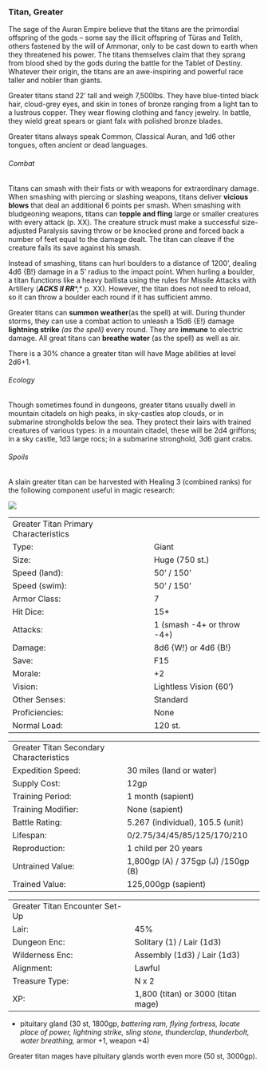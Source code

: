 ### Titan, Greater

The sage of the Auran Empire believe that the titans are the primordial offspring of the gods – some say the illicit offspring of Türas and Telith, others fastened by the will of Ammonar, only to be cast down to earth when they threatened his power. The titans themselves claim that they sprang from blood shed by the gods during the battle for the Tablet of Destiny. Whatever their origin, the titans are an awe-inspiring and powerful race taller and nobler than giants.

Greater titans stand 22’ tall and weigh 7,500lbs. They have blue-tinted black hair, cloud-grey eyes, and skin in tones of bronze ranging from a light tan to a lustrous copper. They wear flowing clothing and fancy jewelry. In battle, they wield great spears or giant falx with polished bronze blades.

Greater titans always speak Common, Classical Auran, and 1d6 other tongues, often ancient or dead languages.

###### Combat

Titans can smash with their fists or with weapons for extraordinary damage. When smashing with piercing or slashing weapons, titans deliver **vicious blows** that deal an additional 6 points per smash. When smashing with bludgeoning weapons, titans can **topple and fling** large or smaller creatures with every attack (p. XX). The creature struck must make a successful size-adjusted Paralysis saving throw or be knocked prone and forced back a number of feet equal to the damage dealt. The titan can cleave if the creature fails its save against his smash.

Instead of smashing, titans can hurl boulders to a distance of 1200’, dealing 4d6 {B!} damage in a 5’ radius to the impact point. When hurling a boulder, a titan functions like a heavy ballista using the rules for Missile Attacks with Artillery (***ACKS II RR****,* p. XX). However, the titan does not need to reload, so it can throw a boulder each round if it has sufficient ammo.

Greater titans can **summon weather**(as the spell) at will. During thunder storms, they can use a combat action to unleash a 15d6 {E!} damage **lightning strike** *(as the spell)* every round. They are **immune** to electric damage. All great titans can **breathe water** (as the spell) as well as air.

There is a 30% chance a greater titan will have Mage abilities at level 2d6+1.

###### Ecology

Though sometimes found in dungeons, greater titans usually dwell in mountain citadels on high peaks, in sky-castles atop clouds, or in submarine strongholds below the sea. They protect their lairs with trained creatures of various types: in a mountain citadel, these will be 2d4 griffons; in a sky castle, 1d3 large rocs; in a submarine stronghold, 3d6 giant crabs.

###### Spoils

A slain greater titan can be harvested with Healing 3 (combined ranks) for the following component useful in magic research:

![](data:image/png;base64...)

|  |  |
| --- | --- |
| Greater Titan Primary Characteristics | |
| Type: | Giant |
| Size: | Huge (750 st.) |
| Speed (land): | 50’ / 150' |
| Speed (swim): | 50’ / 150’ |
| Armor Class: | 7 |
| Hit Dice: | 15\* |
| Attacks: | 1 (smash -4+ or throw -4+) |
| Damage: | 8d6 {W!} or 4d6 {B!} |
| Save: | F15 |
| Morale: | +2 |
| Vision: | Lightless Vision (60’) |
| Other Senses: | Standard |
| Proficiencies: | None |
| Normal Load: | 120 st. |

|  |  |
| --- | --- |
| Greater Titan Secondary Characteristics | |
| Expedition Speed: | 30 miles (land or water) |
| Supply Cost: | 12gp |
| Training Period: | 1 month (sapient) |
| Training Modifier: | None (sapient) |
| Battle Rating: | 5.267 (individual), 105.5 (unit) |
| Lifespan: | 0/2.75/34/45/85/125/170/210 |
| Reproduction: | 1 child per 20 years |
| Untrained Value: | 1,800gp (A) / 375gp (J) /150gp (B) |
| Trained Value: | 125,000gp (sapient) |

|  |  |
| --- | --- |
| Greater Titan Encounter Set-Up | |
| Lair: | 45% |
| Dungeon Enc: | Solitary (1) / Lair (1d3) |
| Wilderness Enc: | Assembly (1d3) / Lair (1d3) |
| Alignment: | Lawful |
| Treasure Type: | N x 2 |
| XP: | 1,800 (titan) or 3000 (titan mage) |

* pituitary gland (30 st, 1800gp, *battering ram, flying fortress, locate place of power, lightning strike, sling stone, thunderclap, thunderbolt, water breathing,* armor +1, weapon +4)

Greater titan mages have pituitary glands worth even more (50 st, 3000gp).

